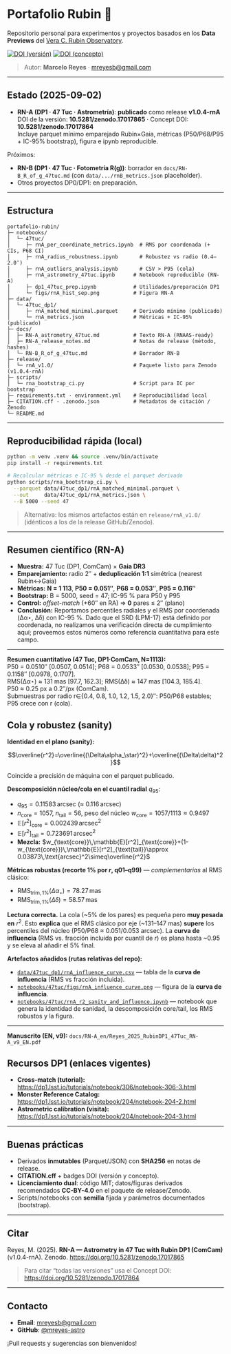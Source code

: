 # Portafolio Rubin 🔭

Repositorio personal para experimentos y proyectos basados en los **Data Previews** del [Vera C. Rubin Observatory](https://www.lsst.org/).

[![DOI (versión)](https://zenodo.org/badge/DOI/10.5281/zenodo.17017865.svg)](https://doi.org/10.5281/zenodo.17017865)
[![DOI (concepto)](https://zenodo.org/badge/DOI/10.5281/zenodo.17017864.svg)](https://doi.org/10.5281/zenodo.17017864)

> Autor: **Marcelo Reyes** · [mreyesb@gmail.com](mailto:mreyesb@gmail.com)

---

## Estado (2025-09-02)

- **RN-A (DP1 · 47 Tuc · Astrometría)**: **publicado** como release **v1.0.4-rnA**  
  DOI de la versión: **10.5281/zenodo.17017865** · Concept DOI: **10.5281/zenodo.17017864**  
  Incluye parquet mínimo emparejado Rubin×Gaia, métricas (P50/P68/P95 + IC-95% bootstrap), figura e ipynb reproducible.

Próximos:
- **RN-B (DP1 · 47 Tuc · Fotometría R(g))**: borrador en `docs/RN-B_R_of_g_47tuc.md` (con `data/.../rnB_metrics.json` placeholder).
- Otros proyectos DP0/DP1: en preparación.

---

## Estructura

```text
portafolio-rubin/
├─ notebooks/
│  └─ 47tuc/
│     ├─ rnA_per_coordinate_metrics.ipynb  # RMS por coordenada (+ CIs, P68 CI)
│     ├─ rnA_radius_robustness.ipynb       # Robustez vs radio (0.4–2.0″)
│     ├─ rnA_outliers_analysis.ipynb       # CSV > P95 (cola)
│     ├─ rnA_astrometry_47tuc.ipynb      # Notebook reproducible (RN-A)
│     ├─ dp1_47tuc_prep.ipynb            # Utilidades/preparación DP1
│     └─ figs/rnA_hist_sep.png           # Figura RN-A
├─ data/
│  └─ 47tuc_dp1/
│     ├─ rnA_matched_minimal.parquet     # Derivado mínimo (publicado)
│     └─ rnA_metrics.json                # Métricas + IC-95% (publicado)
├─ docs/
│  ├─ RN-A_astrometry_47tuc.md           # Texto RN-A (RNAAS-ready)
│  ├─ RN-A_release_notes.md              # Notas de release (método, hashes)
│  └─ RN-B_R_of_g_47tuc.md               # Borrador RN-B
├─ release/
│  └─ rnA_v1.0/                          # Paquete listo para Zenodo (v1.0.4-rnA)
├─ scripts/
│  └─ rna_bootstrap_ci.py                # Script para IC por bootstrap
├─ requirements.txt · environment.yml    # Reproducibilidad local
├─ CITATION.cff · .zenodo.json           # Metadatos de citación / Zenodo
└─ README.md
```

---

## Reproducibilidad rápida (local)

```bash
python -m venv .venv && source .venv/bin/activate
pip install -r requirements.txt

# Recalcular métricas e IC-95 % desde el parquet derivado
python scripts/rna_bootstrap_ci.py \
  --parquet data/47tuc_dp1/rnA_matched_minimal.parquet \
  --out     data/47tuc_dp1/rnA_metrics.json \
  --B 5000 --seed 47
```

> Alternativa: los mismos artefactos están en `release/rnA_v1.0/` (idénticos a los de la release GitHub/Zenodo).

---

## Resumen científico (RN-A)

- **Muestra:** 47 Tuc (DP1, ComCam) × **Gaia DR3**  
- **Emparejamiento:** radio 2″ + **deduplicación 1:1** simétrica (nearest Rubin↔Gaia)  
- **Métricas:** **N = 1 113**, **P50 = 0.051″**, **P68 = 0.053″**, **P95 = 0.116″**  
- **Bootstrap:** B = 5000, seed = 47; IC-95 % para P50 y P95  
- **Control:** *offset-match* (+60″ en RA) ⇒ **0** pares ≤ 2″ (plano)  
- **Conclusión:** Reportamos percentiles radiales y el RMS por coordenada (Δα⋆, Δδ) con IC-95 %. Dado que el SRD (LPM-17) está definido por coordenada, no realizamos una verificación directa de cumplimiento aquí; proveemos estos números como referencia cuantitativa para este campo.

---

**Resumen cuantitativo (47 Tuc, DP1·ComCam, N=1113):**  
P50 = 0.0510″ [0.0507, 0.0514]; P68 = 0.0533″ [0.0530, 0.0538]; P95 = 0.1158″ [0.0978, 0.1707].  
RMS(Δα⋆) ≈ 131 mas [97.7, 162.3]; RMS(Δδ) ≈ 147 mas [104.3, 185.4].  
P50 ≈ 0.25 px a 0.2″/px (ComCam).  
Submuestras por radio r∈{0.4, 0.8, 1.0, 1.2, 1.5, 2.0}″: P50/P68 estables; P95 crece con r (cola).


## Cola y robustez (sanity)

**Identidad en el plano (sanity):**

$$\overline{r^2}=\overline{(\Delta\alpha_\star)^2}+\overline{(\Delta\delta)^2}$$

Coincide a precisión de máquina con el parquet publicado.

**Descomposición núcleo/cola en el cuantil radial** $q_{95}$:

- $q_{95}=0.11583\,\text{arcsec}$ (≈ $0.116\,\text{arcsec}$)
- $n_{\text{core}}=1057$, $n_{\text{tail}}=56$, peso del núcleo $w_{\text{core}}=1057/1113\approx 0.9497$
- $\mathbb{E}[r^2]_{\text{core}}=0.002439\,\text{arcsec}^2$
- $\mathbb{E}[r^2]_{\text{tail}}=0.723691\,\text{arcsec}^2$
- **Mezcla:** $w_{\text{core}}\,\mathbb{E}[r^2]_{\text{core}}+(1-w_{\text{core}})\,\mathbb{E}[r^2]_{\text{tail}}\approx 0.03873\,\text{arcsec}^2\simeq\overline{r^2}$

**Métricas robustas (recorte 1% por $r$, q01–q99)** — *complementarias* al RMS clásico:

- $\mathrm{RMS}_{\text{trim},1\%}(\Delta\alpha_\star)=78.27\,\text{mas}$
- $\mathrm{RMS}_{\text{trim},1\%}(\Delta\delta)=58.57\,\text{mas}$

**Lectura correcta.** La cola (~5% de los pares) es pequeña pero **muy pesada en** $r^2$. Esto **explica** que el RMS clásico por eje (~131–147 mas) **supere** los percentiles del núcleo (P50/P68 ≈ 0.051/0.053 arcsec). La **curva de influencia** (RMS vs. fracción incluida por cuantil de $r$) es plana hasta ~0.95 y se eleva al añadir el 5% final.

**Artefactos añadidos (rutas relativas del repo):**
- [`data/47tuc_dp1/rnA_influence_curve.csv`](data/47tuc_dp1/rnA_influence_curve.csv) — tabla de la **curva de influencia** (RMS vs fracción incluida).
- [`notebooks/47tuc/figs/rnA_influence_curve.png`](notebooks/47tuc/figs/rnA_influence_curve.png) — figura de la **curva de influencia**.
- [`notebooks/47tuc/rnA_r2_sanity_and_influence.ipynb`](notebooks/47tuc/rnA_r2_sanity_and_influence.ipynb) — notebook que genera la identidad de sanidad, la descomposición core/tail, los RMS robustos y la figura.

---


**Manuscrito (EN, v9):** `docs/RN-A_en/Reyes_2025_RubinDP1_47Tuc_RN-A_v9_EN.pdf`


## Recursos DP1 (enlaces vigentes)

- **Cross-match (tutorial):** https://dp1.lsst.io/tutorials/notebook/306/notebook-306-3.html  
- **Monster Reference Catalog:** https://dp1.lsst.io/tutorials/notebook/204/notebook-204-2.html  
- **Astrometric calibration (visita):** https://dp1.lsst.io/tutorials/notebook/204/notebook-204-3.html

---

## Buenas prácticas

- Derivados **inmutables** (Parquet/JSON) con **SHA256** en notas de release.
- **CITATION.cff** + badges DOI (versión y concepto).
- **Licenciamiento dual**: código MIT; datos/figuras derivados recomendados **CC-BY-4.0** en el paquete de release/Zenodo.
- Scripts/notebooks con **semilla** fijada y parámetros documentados (bootstrap).

---

## Citar

Reyes, M. (2025). **RN-A — Astrometry in 47 Tuc with Rubin DP1 (ComCam)** (v1.0.4-rnA). Zenodo. https://doi.org/10.5281/zenodo.17017865  
> Para citar “todas las versiones” usa el Concept DOI: https://doi.org/10.5281/zenodo.17017864

---

## Contacto

- **Email**: [mreyesb@gmail.com](mailto:mreyesb@gmail.com)  
- **GitHub**: [@mreyes-astro](https://github.com/mreyes-astro)

¡Pull requests y sugerencias son bienvenidos!

